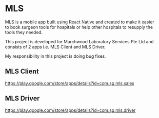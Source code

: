 # MLS
MLS is a mobile app built using React Native and created to make it easier to book surgeon tools for hospitals or help other hospitals to resupply the tools they needed.

This project is developed for Marchwood Laboratory Services Pte Ltd and consists of 2 apps i.e. MLS Client and MLS Driver.

My responsibility in this project is doing bug fixes.

## MLS Client
https://play.google.com/store/apps/details?id=com.sg.mls.sales

## MLS Driver
https://play.google.com/store/apps/details?id=com.sg.mls.driver
